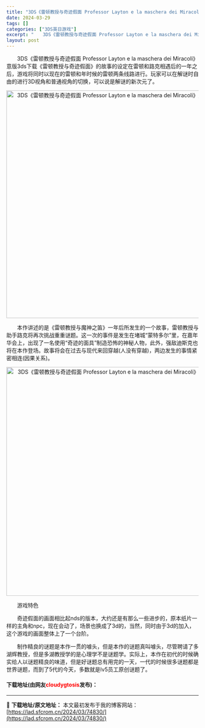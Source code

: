 ```yaml
---
title: "3DS《雷顿教授与奇迹假面 Professor Layton e la maschera dei Miracoli》意版3ds下载"
date: 2024-03-29
tags: []
categories: ["3DS英日游戏"]
excerpt: "　　3DS《雷顿教授与奇迹假面 Professor Layton e la maschera dei Miracoli》意版3ds下载《雷顿教授与奇迹假面》的故事的设定在雷顿和路克相遇后的一年之后，游戏将同时以现在的雷顿和年时候的雷顿两条线路进行。玩家可以在解谜时自由的进行3D视角和普通视角的切换，&hellip;"
layout: post
---
```


 <p>　　3DS《雷顿教授与奇迹假面 Professor Layton e la maschera dei Miracoli》意版3ds下载《雷顿教授与奇迹假面》的故事的设定在雷顿和路克相遇后的一年之后，游戏将同时以现在的雷顿和年时候的雷顿两条线路进行。玩家可以在解谜时自由的进行3D视角和普通视角的切换，可以说是解谜的新次元了。</p> <p align="center"><img align="" border="0" src="https://lad.sfcrom.cn/wp-content/uploads/2024/03/20240329_660625720fabb.png" width="596" alt="3DS《雷顿教授与奇迹假面 Professor Layton e la maschera dei Miracoli》意版3ds下载" /></p> <p>　　本作讲述的是《雷顿教授与魔神之笛》一年后所发生的一个故事，雷顿教授与助手路克将再次挑战重重谜题。这一次的事件是发生在堵城&ldquo;蒙特多尔&rdquo;里，在嘉年华会上，出现了一名使用&ldquo;奇迹的面具&rdquo;制造恐怖的神秘人物，此外，强敌迪斯克也将在本作登场。故事将会在过去与现代来回穿越(人没有穿越)，两边发生的事情紧密相连(因果关系)。</p> <p align="center"><img align="" border="0" src="https://lad.sfcrom.cn/wp-content/uploads/2024/03/20240329_6606257349c42.png" width="599" alt="3DS《雷顿教授与奇迹假面 Professor Layton e la maschera dei Miracoli》意版3ds下载" /></p> <p>　　游戏特色</p> <p>　　奇迹假面的画面相比起nds的版本，大约还是有那么一些进步的，原本纸片一样的主角和npc，现在会动了，场景也换成了3d的，当然，同时由于3d的加入，这个游戏的画面整体上了一个台阶。</p> <p>　　制作精良的谜题是本作一贯的噱头，但是本作的谜题真叫噱头，尽管聘请了多湖辉教授，但是多湖教授学的是心理学不是谜题学。实际上，本作在初代的时候确实给人以谜题精良的味道，但是好谜题总有用完的一天，一代的时候很多谜题都是世界谜题，而到了5代的今天，多数就是lv5员工原创谜题了。</p> <p><h4>下载地址(由网友<font color="red">cloudygtosis</font>发布)：</h4></p> 

---
📖 **下载地址/原文地址：** 本文最初发布于我的博客网站：[https://lad.sfcrom.cn/2024/03/74830/](https://lad.sfcrom.cn/2024/03/74830/)
